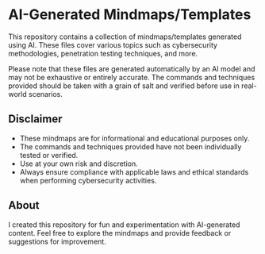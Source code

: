 # AI-Generated Mindmaps/Templates

This repository contains a collection of mindmaps/templates generated using AI. These files cover various topics such as cybersecurity methodologies, penetration testing techniques, and more.

Please note that these files are generated automatically by an AI model and may not be exhaustive or entirely accurate. The commands and techniques provided should be taken with a grain of salt and verified before use in real-world scenarios.

## Disclaimer

- These mindmaps are for informational and educational purposes only.
- The commands and techniques provided have not been individually tested or verified.
- Use at your own risk and discretion.
- Always ensure compliance with applicable laws and ethical standards when performing cybersecurity activities.

## About

I created this repository for fun and experimentation with AI-generated content. Feel free to explore the mindmaps and provide feedback or suggestions for improvement.
